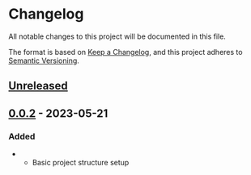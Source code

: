 # Changelog
All notable changes to this project will be documented in this file.

The format is based on [Keep a Changelog](https://keepachangelog.com/en/1.0.0/), and this project adheres to [Semantic Versioning](https://semver.org/spec/v2.0.0.html).


## [Unreleased]

## [0.0.2] - 2023-05-21
### Added
- - Basic project structure setup

[Unreleased]: https://github.com/nkalis/pytexreport/compare/0.0.2...master
[0.0.2]: https://github.com/nkalis/pytexreport/tree/0.0.2

